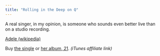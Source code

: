 ```yaml
---
title: "Rolling in the Deep on Q"
---
```

<p>A real singer, in my opinion, is someone who sounds even better live than on a studio recording.</p>
<p><a href="http://en.wikipedia.org/wiki/Adele_(singer)" title="" target="">Adele (wikipedia)</a></p>
<p>Buy <a href="http://click.linksynergy.com/fs-bin/stat?id=6PFrOqNV4B8&amp;offerid=146261&amp;type=3&amp;subid=0&amp;tmpid=1826&amp;RD_PARM1=http%253A%252F%252Fitunes.apple.com%252Fca%252Falbum%252Frolling-in-the-deep-single%252Fid403988642%253Fuo%253D4%2526partnerId%253D30" target="itunes_store">the single</a> or <a href="http://click.linksynergy.com/fs-bin/stat?id=6PFrOqNV4B8&amp;offerid=146261&amp;type=3&amp;subid=0&amp;tmpid=1826&amp;RD_PARM1=http%253A%252F%252Fitunes.apple.com%252Fca%252Falbum%252F21%252Fid403988688%253Fuo%253D4%2526partnerId%253D30" target="itunes_store">her album, 21</a>. <em>(iTunes affiliate link)</em></p>
